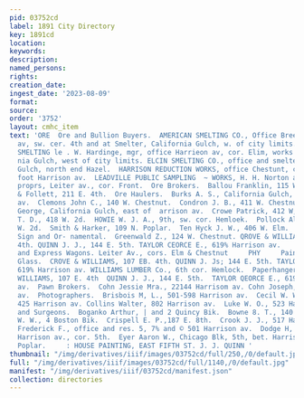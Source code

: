 ```yaml
---
pid: 03752cd
label: 1891 City Directory
key: 1891cd
location: 
keywords: 
description: 
named_persons: 
rights: 
creation_date: 
ingest_date: '2023-08-09'
format: 
source: 
order: '3752'
layout: cmhc_item
text: 'ORE  Ore and Bullion Buyers.  AMERICAN SMELTING CO., Office Breene Blk, Harrison
  av, sw. cer. 4th and at Smelter, California Gulch, w. of city limits. ARKANSAS VALLEY
  SMELTING le . W. Hardinge, mgr, office Harrieon av, cor. Elim, works Califor- .
  nia Gulch, west of ¢ity limits. ELCIN SMELTING CO., office and smelter Big Evans
  Gulch, north end Hazel.  HARRISON REDUCTION WORKS, office Chestunt, cor. Plum, works
  foot Harrison av.  LEADVILLE PUBLIC SAMPLING  ~ WORKS, H. H. Norton and P. P. Seltzer,
  proprs, Leiter av., cor. Front.  Ore Brokers.  Ballou Franklin, 115 W. 5th. Henslee
  & Follett, 211 E. 4th.  Ore Haulers.  Burks A. S., California Gulch, east of Harrison
  av.  Clemons John C., 140 W. Chestnut.  Condron J. B., 411 W. Chestnut.  Douglas
  George, California Gulch, east of  arrison av.  Crowe Patrick, 412 W, Elm.  Holiand
  T. D., 418 W. 2d.  HOWIE W. J. A., 9th, sw. cor. Hemloek.  Pollock Alexander, 406
  W. 2d.  Smith & Harker, 109 N. Poplar.  Ten Hyck J. W., 406 W. Elm.  Painters—House,
  Sign and Or- namental.  Greenwald Z., 124 W. Chestnut. QROVE & WILLIAMS, 107 E.
  4th. QUINN J. J., 144 E. 5th. TAYLOR CEORCE E., 619% Harrison av.     CHARLES LEITZMANN  279  Grocery
  and Express Wagons. Leiter Av., cors. Elm & Chestnut     PHY     Paints, Oils and
  Glass.  CROVE & WILLIAMS, 107 EB. 4th. QUINN J. Js; 144 E. 5th. TAYLOR CEORCE E.,
  619% Harrison av. WILLIAMS LUMBER Co., 6th cor. Hemlock.  Paperhangers.  CROVE &
  WILLIAMS, 107 E. 4th  QUINN J. J., 144 E. 5th.  TAYLOR QEORCE E., 61934 Harrison
  av.  Pawn Brokers.  Cohn Jessie Mra., 22144 Harrisom av. Cohn Joseph, 218 Harrison
  av.  Photographers.  Brisbois M, L., 501-598 Harrison av.  Cecil W. W., Union Blk,
  425 Harrison av. Collins Walter, 802 Harrison av.  Luke W. O., 523 Harrison ay.  Physicians
  and Surgeons.  Boganko Arthur, | and 2 Quincy Bik.  Bowne 8. T., 140 W. 8d.  Bredin
  W. W., 4 Boston Bik.  Crispell E. P.,187 E. 8th.  Crook J. J., 517 Harrison av.  D’Avignon
  Frederick F., office and res. 5, 7% and © 501 Harrison av.  Dodge H, T., Emmet Blk,
  Harrison av., cor. 5th.  Eyer Aaron W., Chicago Blk, 5th, bet. Harrison av. and
  Poplar.     : HOUSE PAINTING, EAST FIFTH ST. J. J. QUINN '
thumbnail: "/img/derivatives/iiif/images/03752cd/full/250,/0/default.jpg"
full: "/img/derivatives/iiif/images/03752cd/full/1140,/0/default.jpg"
manifest: "/img/derivatives/iiif/03752cd/manifest.json"
collection: directories
---
```

